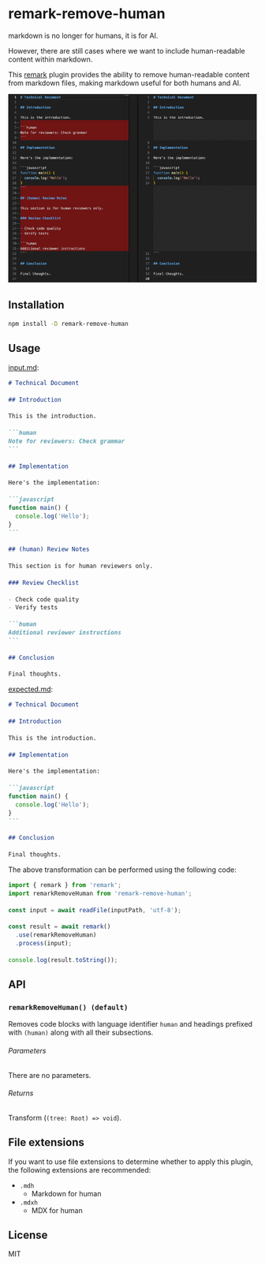 # remark-remove-human

markdown is no longer for humans, it is for AI.

However, there are still cases where we want to include human-readable content within markdown.

This [remark](https://github.com/remarkjs/remark) plugin provides the ability to remove human-readable content from markdown files, making markdown useful for both humans and AI.

<img src="./docs/images/diff.png" />

## Installation

```bash
npm install -D remark-remove-human
```

## Usage

[input.md](test/fixtures/combined-functionality/input.md):

````markdown file=test/fixtures/combined-functionality/input.md
# Technical Document

## Introduction

This is the introduction.

```human
Note for reviewers: Check grammar
```

## Implementation

Here's the implementation:

```javascript
function main() {
  console.log('Hello');
}
```

## (human) Review Notes

This section is for human reviewers only.

### Review Checklist

- Check code quality
- Verify tests

```human
Additional reviewer instructions
```

## Conclusion

Final thoughts.
````

[expected.md](test/fixtures/combined-functionality/expected.md):

````markdown file=test/fixtures/combined-functionality/expected.md
# Technical Document

## Introduction

This is the introduction.

## Implementation

Here's the implementation:

```javascript
function main() {
  console.log('Hello');
}
```

## Conclusion

Final thoughts.
````

The above transformation can be performed using the following code:

```javascript
import { remark } from 'remark';
import remarkRemoveHuman from 'remark-remove-human';

const input = await readFile(inputPath, 'utf-8');

const result = await remark()
  .use(remarkRemoveHuman)
  .process(input);

console.log(result.toString());
```

## API

### `remarkRemoveHuman() (default)`

Removes code blocks with language identifier `human` and headings
prefixed with `(human)` along with all their subsections.

###### Parameters

There are no parameters.

###### Returns

Transform (`(tree: Root) => void`).

## File extensions

If you want to use file extensions to determine whether to apply this plugin, the following extensions are recommended:

- `.mdh`
  - Markdown for human
- `.mdxh`
  - MDX for human

## License

MIT
